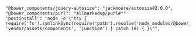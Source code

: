     "@bower_components/jquery-autosize": "jackmoore/autosize#2.0.0",
    "@bower_components/purl": "allmarkedup/purl#*"
    "postinstall": "node -e \"try { require('fs').symlinkSync(require('path').resolve('node_modules/@bower_components'), 'vendor/assets/components', 'junction') } catch (e) { }\"",


